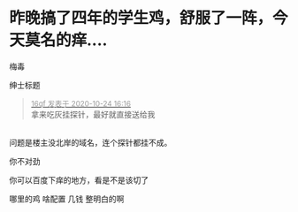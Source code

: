 # 昨晚搞了四年的学生鸡，舒服了一阵，今天莫名的痒....


梅毒

绅士标题

<div class="quote"><blockquote><font size="2"><a href="https://www.hostloc.com/forum.php?mod=redirect&amp;goto=findpost&amp;pid=9346330&amp;ptid=757993" target="_blank"><font color="#999999">16qf 发表于 2020-10-24 16:16</font></a></font><br />
拿来吃灰挂探针，最好就直接送给我</blockquote></div><br />
问题是楼主没北岸的域名，连个探针都挂不成。

你不对劲

你可以百度下痒的地方，看是不是该切了

哪里的鸡 啥配置 几钱 整明白的啊
